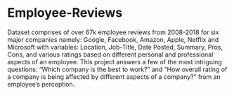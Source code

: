 # Employee-Reviews

Dataset comprises of over 67k employee reviews from 2008-2018 for six major
companies namely: Google, Facebook, Amazon, Apple, Netflix and Microsoft with variables:
Location, Job-Title, Date Posted, Summary, Pros, Cons, and various ratings based on different
personal and professional aspects of an employee. This project answers a few of the most
intriguing questions: “Which company is the best to work?” and “How overall rating of a
company is being affected by different aspects of a company?” from an employee’s perception.

